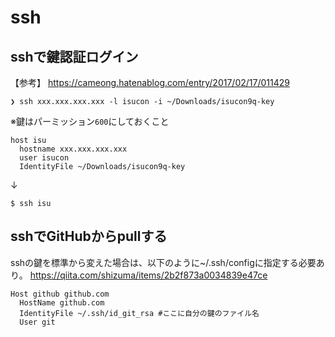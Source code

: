 # ssh

## sshで鍵認証ログイン
【参考】 https://cameong.hatenablog.com/entry/2017/02/17/011429

```
❯ ssh xxx.xxx.xxx.xxx -l isucon -i ~/Downloads/isucon9q-key
```
※鍵はパーミッション`600`にしておくこと

```
host isu
  hostname xxx.xxx.xxx.xxx
  user isucon
  IdentityFile ~/Downloads/isucon9q-key
```
↓
```
$ ssh isu
```

## sshでGitHubからpullする

sshの鍵を標準から変えた場合は、以下のように~/.ssh/configに指定する必要あり。
https://qiita.com/shizuma/items/2b2f873a0034839e47ce
```
Host github github.com
  HostName github.com
  IdentityFile ~/.ssh/id_git_rsa #ここに自分の鍵のファイル名
  User git
```
